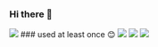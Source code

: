 ### Hi there 👋
<img src="https://capsule-render.vercel.app/api?type=wave&color=auto&height=500&section=header&text=Welcome!&fontSize=90" />
### used at least once 😊
<img src="https://img.shields.io/badge/Java-F7DF1E?style=for-the-badge&logo=javascript&logoColor=white">
<img src="https://img.shields.io/badge/Python-3776AB?style=for-the-badge&logo=python&logoColor=white">
<img src="https://img.shields.io/badge/Cplusplus-00599C?style=for-the-badge&logo=cplusplus&logoColor=white">

<!--
**GEUMAIN/GEUMAIN** is a ✨ _special_ ✨ repository because its `README.md` (this file) appears on your GitHub profile.

- 🔭 I’m currently working on ...
- 🌱 I’m currently learning ...
- 👯 I’m looking to collaborate on ...
- 🤔 I’m looking for help with ...
- 💬 Ask me about ...
- 📫 How to reach me: ...
- 😄 Pronouns: ...
- ⚡ Fun fact: ...
